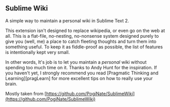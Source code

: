 Sublime Wiki
------------
A simple way to maintain a personal wiki in Sublime Text 2. 

This extension isn't designed to replace wikipedia, or even go on the web at all. This is a flat-file, no-nesting, no-nonsense system designed purely to give you (well, me) a place to catch fleeting thoughts and turn them into something useful. To keep it as fiddle-proof as possible, the list of features is intentionally kept very small.

In other words, It's job is to let you maintain a *personal* wiki without spending too much time on it. 
Thanks to Andy Hunt for the inspiration. If you haven't yet, I strongly recommend you read [Pragmatic Thinking and Learning][pragLearn] for more excellent tips on how to really use your brain.

Mostly taken from [https://github.com/PogiNate/SublimeWiki](https://github.com/PogiNate/SublimeWiki)
